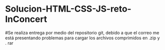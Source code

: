 # Solucion-HTML-CSS-JS-reto-InConcert
#Se realiza entrega por medio del repositorio git, debido a que el correo me está presentando problemas para cargar los archivos comprimidos en .zip y . rar
